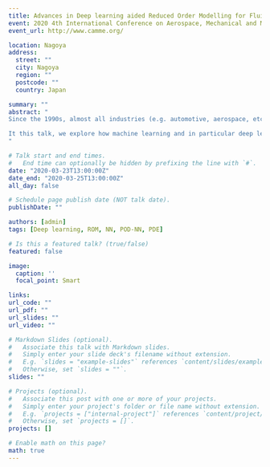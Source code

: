 ```yaml
---
title: Advances in Deep learning aided Reduced Order Modelling for Fluid Dynamics,
event: 2020 4th International Conference on Aerospace, Mechanical and Mechatronic Engineering
event_url: http://www.camme.org/

location: Nagoya
address:
  street: ""
  city: Nagoya
  region: ""
  postcode: ""
  country: Japan

summary: ""
abstract: "
Since the 1990s, almost all industries (e.g. automotive, aerospace, etc.) have been relying increasingly on modeling and numerical simulation. Standard scientific computing approaches such as Finite Elements are known to be robust and accurate. However, they suffer insurmountable difficulties when the number of dimensions of the problem grows beyond 3, typically for control and optimization problems or real-time applications. Reduced Order Modeling (ROM) is a leading approach to circumvent this issue. It relies on the assumption that the solutions of partial differential equations live in space of small dimension. Numerically, this means that very few degrees of freedom are needed to give an accurate representation of the solution and thus solve the equation. Reduced Bases (RB) have been successful at many problems but require, in most cases, a problem specific design since naive implementation like POD-Galerkin suffer instability due to non-linearities.

It this talk, we explore how machine learning and in particular deep learning (DL) can help solve these issues, in particular for hyperbolic equations such as Navier-Stokes. Indeed, DL have gained incredible traction thanks to its ability at capturing non-linear behavior and surpass humans at task computers were reputed unable to perform 20 years ago.  Since 2015, it has been applied successfully to scientific computing, in particular thanks to its proven ability to represent non-linear behavior and low rank representation ability. The three dominant families of  DL techniques  (multilayer perceptron,  constitutional nets, recurrent nets) will be presented together with their most successful application to PDE reduced order models.
"

# Talk start and end times.
#   End time can optionally be hidden by prefixing the line with `#`.
date: "2020-03-23T13:00:00Z"
date_end: "2020-03-25T13:00:00Z"
all_day: false

# Schedule page publish date (NOT talk date).
publishDate: ""

authors: [admin]
tags: [Deep learning, ROM, NN, POD-NN, PDE]

# Is this a featured talk? (true/false)
featured: false

image:
  caption: ''
  focal_point: Smart

links:
url_code: ""
url_pdf: ""
url_slides: ""
url_video: ""

# Markdown Slides (optional).
#   Associate this talk with Markdown slides.
#   Simply enter your slide deck's filename without extension.
#   E.g. `slides = "example-slides"` references `content/slides/example-slides.md`.
#   Otherwise, set `slides = ""`.
slides: ""

# Projects (optional).
#   Associate this post with one or more of your projects.
#   Simply enter your project's folder or file name without extension.
#   E.g. `projects = ["internal-project"]` references `content/project/deep-learning/index.md`.
#   Otherwise, set `projects = []`.
projects: []

# Enable math on this page?
math: true
---
```

